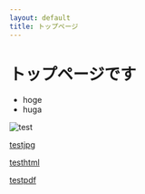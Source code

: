 ```yaml
---
layout: default
title: トップページ
---
```


# トップページです

* hoge
* huga

![test](test2.svg?sanitize=true)

[testjpg](img/test.jpg)

[testhtml](img/test3.html)

[testpdf](img/test.pdf)

